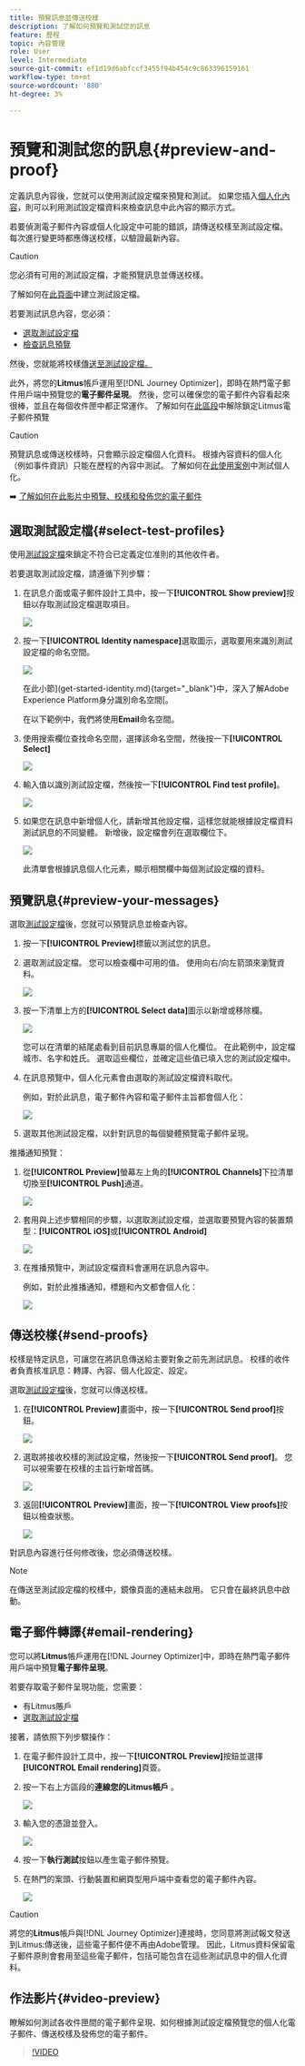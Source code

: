 ```yaml
---
title: 預覽訊息並傳送校樣
description: 了解如何預覽和測試您的訊息
feature: 歷程
topic: 內容管理
role: User
level: Intermediate
source-git-commit: ef1d19d6abfccf3455f94b454c9c863396159161
workflow-type: tm+mt
source-wordcount: '880'
ht-degree: 3%

---
```


# 預覽和測試您的訊息{#preview-and-proof}

定義訊息內容後，您就可以使用測試設定檔來預覽和測試。 如果您插入[個人化內容](personalization/personalize.md)，則可以利用測試設定檔資料來檢查訊息中此內容的顯示方式。

若要偵測電子郵件內容或個人化設定中可能的錯誤，請傳送校樣至測試設定檔。 每次進行變更時都應傳送校樣，以驗證最新內容。

>[!CAUTION]
>
>您必須有可用的測試設定檔，才能預覽訊息並傳送校樣。
>
>了解如何在[此頁面](building-journeys/creating-test-profiles.md)中建立測試設定檔。

若要測試訊息內容，您必須：

* [選取測試設定檔](#select-test-profiles)
* [檢查訊息預覽](#preview-your-messages)

然後，您就能將校樣[傳送至測試設定檔。](#send-proofs)

此外，將您的&#x200B;**Litmus**&#x200B;帳戶運用至[!DNL Journey Optimizer]，即時在熱門電子郵件用戶端中預覽您的&#x200B;**電子郵件呈現**。 然後，您可以確保您的電子郵件內容看起來很棒，並且在每個收件匣中都正常運作。 了解如何在[此區段](#email-rendering)中解除鎖定Litmus電子郵件預覽

>[!CAUTION]
>
>預覽訊息或傳送校樣時，只會顯示設定檔個人化資料。 根據內容資料的個人化（例如事件資訊）只能在歷程的內容中測試。 了解如何在[此使用案例](personalization/personalization-use-case.md)中測試個人化。

➡️ [了解如何在此影片中預覽、校樣和發佈您的電子郵件](#video-preview)

## 選取測試設定檔{#select-test-profiles}

使用[測試設定檔](building-journeys/creating-test-profiles.md)來鎖定不符合已定義定位准則的其他收件者。

若要選取測試設定檔，請遵循下列步驟：

1. 在訊息介面或電子郵件設計工具中，按一下&#x200B;**[!UICONTROL Show preview]**&#x200B;按鈕以存取測試設定檔選取項目。

   ![](assets/email-preview-button.png)

1. 按一下&#x200B;**[!UICONTROL Identity namespace]**&#x200B;選取圖示，選取要用來識別測試設定檔的命名空間。

   ![](assets/previewselect-namespace.png)

   在此小節](get-started-identity.md){target=&quot;_blank&quot;}中，深入了解Adobe Experience Platform身分識別命名空間[。

   在以下範例中，我們將使用&#x200B;**Email**&#x200B;命名空間。

1. 使用搜索欄位查找命名空間，選擇該命名空間，然後按一下&#x200B;**[!UICONTROL Select]**

   ![](assets/preview-email-namespace.png)

1. 輸入值以識別測試設定檔，然後按一下&#x200B;**[!UICONTROL Find test profile]**。

   ![](assets/preview-identity-value.png)

1. 如果您在訊息中新增個人化，請新增其他設定檔，這樣您就能根據設定檔資料測試訊息的不同變體。 新增後，設定檔會列在選取欄位下。

   ![](assets/preview-profile-list.png)

   此清單會根據訊息個人化元素，顯示相關欄中每個測試設定檔的資料。

## 預覽訊息{#preview-your-messages}

選取[測試設定檔](#select-test-profiles)後，您就可以預覽訊息並檢查內容。

1. 按一下&#x200B;**[!UICONTROL Preview]**&#x200B;標籤以測試您的訊息。

1. 選取測試設定檔。 您可以檢查欄中可用的值。 使用向右/向左箭頭來瀏覽資料。

   ![](assets/preview-tab-select-profile.png)

1. 按一下清單上方的&#x200B;**[!UICONTROL Select data]**&#x200B;圖示以新增或移除欄。

   ![](assets/preview-select-data.png)

   您可以在清單的結尾處看到目前訊息專屬的個人化欄位。 在此範例中，設定檔城市、名字和姓氏。 選取這些欄位，並確定這些值已填入您的測試設定檔中。

1. 在訊息預覽中，個人化元素會由選取的測試設定檔資料取代。

   例如，對於此訊息，電子郵件內容和電子郵件主旨都會個人化：

   ![](assets/preview-test-profile.png)

1. 選取其他測試設定檔，以針對訊息的每個變體預覽電子郵件呈現。

推播通知預覽：

1. 從&#x200B;**[!UICONTROL Preview]**&#x200B;螢幕左上角的&#x200B;**[!UICONTROL Channels]**&#x200B;下拉清單切換至&#x200B;**[!UICONTROL Push]**&#x200B;通道。

   ![](assets/preview-select-channel.png)

1. 套用與上述步驟相同的步驟，以選取測試設定檔，並選取要預覽內容的裝置類型：**[!UICONTROL iOS]**&#x200B;或&#x200B;**[!UICONTROL Android]**

   ![](assets/preview-iOS.png)

1. 在推播預覽中，測試設定檔資料會運用在訊息內容中。

   例如，對於此推播通知，標題和內文都會個人化：

   ![](assets/preview-android.png)

## 傳送校樣{#send-proofs}

校樣是特定訊息，可讓您在將訊息傳送給主要對象之前先測試訊息。 校樣的收件者負責核准訊息：轉譯、內容、個人化設定、設定。

選取[測試設定檔](#select-test-profiles)後，您就可以傳送校樣。

1. 在&#x200B;**[!UICONTROL Preview]**&#x200B;畫面中，按一下&#x200B;**[!UICONTROL Send proof]**&#x200B;按鈕。

   ![](assets/send-proof-button.png)

1. 選取將接收校樣的測試設定檔，然後按一下&#x200B;**[!UICONTROL Send proof]**。 您可以視需要在校樣的主旨行新增首碼。

   ![](assets/send-proof-select.png)

1. 返回&#x200B;**[!UICONTROL Preview]**&#x200B;畫面，按一下&#x200B;**[!UICONTROL View proofs]**&#x200B;按鈕以檢查狀態。

   ![](assets/send-proof-view.png)

對訊息內容進行任何修改後，您必須傳送校樣。

>[!NOTE]
>
> 在傳送至測試設定檔的校樣中，鏡像頁面的連結未啟用。 它只會在最終訊息中啟動。

## 電子郵件轉譯{#email-rendering}

您可以將&#x200B;**Litmus**&#x200B;帳戶運用在[!DNL Journey Optimizer]中，即時在熱門電子郵件用戶端中預覽&#x200B;**電子郵件呈現**。

若要存取電子郵件呈現功能，您需要：

* 有Litmus賬戶
* [選取測試設定檔](#select-test-profiles)

接著，請依照下列步驟操作：

1. 在電子郵件設計工具中，按一下&#x200B;**[!UICONTROL Preview]**&#x200B;按鈕並選擇&#x200B;**[!UICONTROL Email rendering]**&#x200B;頁簽。

1. 按一下右上方區段的&#x200B;**連線您的Litmus帳戶** 。

   ![](assets/email-rendering-litmus.png)

1. 輸入您的憑證並登入。

   ![](assets/email-rendering-credentials.png)

1. 按一下&#x200B;**執行測試**&#x200B;按鈕以產生電子郵件預覽。

1. 在熱門的案頭、行動裝置和網頁型用戶端中查看您的電子郵件內容。

   ![](assets/email-rendering-previews.png)

>[!CAUTION]
>
>將您的&#x200B;**Litmus**&#x200B;帳戶與[!DNL Journey Optimizer]連接時，您同意將測試報文發送到Litmus:傳送後，這些電子郵件便不再由Adobe管理。 因此，Litmus資料保留電子郵件原則會套用至這些電子郵件，包括可能包含在這些測試訊息中的個人化資料。

## 作法影片{#video-preview}

瞭解如何測試各收件匣間的電子郵件呈現、如何根據測試設定檔預覽您的個人化電子郵件、傳送校樣及發佈您的電子郵件。

>[!VIDEO](https://video.tv.adobe.com/v/334239?quality=12)
